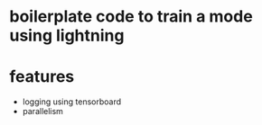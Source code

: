 # boilerplate code to train a mode using lightning

# features

- logging using tensorboard
- parallelism
